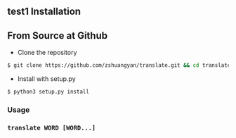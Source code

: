 test1
Installation
------------

## From Source at Github

- Clone the repository

```sh
$ git clone https://github.com/zshuangyan/translate.git && cd translate
```

- Install with setup.py

```sh
$ python3 setup.py install
```

### Usage

### `translate WORD [WORD...]`

